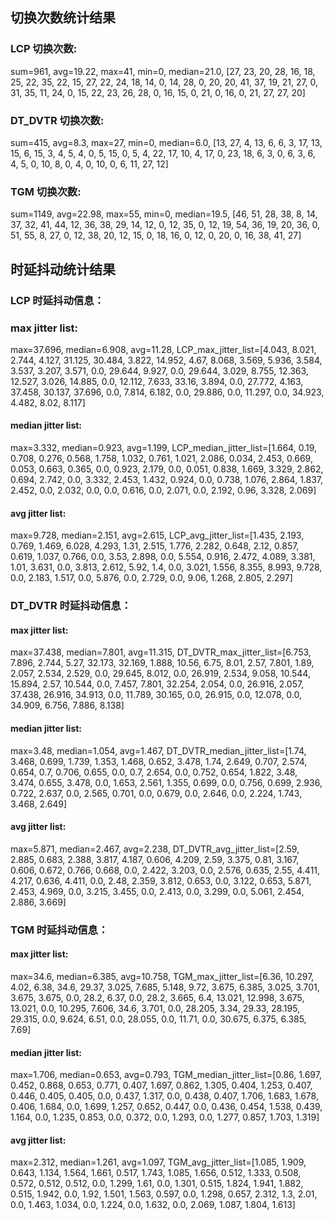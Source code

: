 ## 切换次数统计结果
### LCP 切换次数: 
sum=961, avg=19.22, max=41, min=0, median=21.0, 
[27, 23, 20, 28, 16, 18, 25, 22, 35, 22, 15, 27, 22, 24, 18, 14, 0, 14, 28, 0, 20, 20, 41, 37, 19, 21, 27, 0, 31, 35, 11, 24, 0, 15, 22, 23, 26, 28, 0, 16, 15, 0, 21, 0, 16, 0, 21, 27, 27, 20]

### DT_DVTR 切换次数: 
sum=415, avg=8.3, max=27, min=0, median=6.0, 
[13, 27, 4, 13, 6, 6, 3, 17, 13, 15, 6, 15, 3, 4, 5, 4, 0, 5, 15, 0, 5, 4, 22, 17, 10, 4, 17, 0, 23, 18, 6, 3, 0, 6, 3, 6, 4, 5, 0, 10, 8, 0, 4, 0, 10, 0, 6, 11, 27, 12]

### TGM 切换次数: 
sum=1149, avg=22.98, max=55, min=0, median=19.5, 
[46, 51, 28, 38, 8, 14, 37, 32, 41, 44, 12, 36, 38, 29, 14, 12, 0, 12, 35, 0, 12, 19, 54, 36, 19, 20, 36, 0, 51, 55, 8, 27, 0, 12, 38, 20, 12, 15, 0, 18, 16, 0, 12, 0, 20, 0, 16, 38, 41, 27]


## 时延抖动统计结果
### LCP 时延抖动信息：
### max jitter list: 
max=37.696, median=6.908, avg=11.28, LCP_max_jitter_list=[4.043, 8.021, 2.744, 4.127, 31.125, 30.484, 3.822, 14.952, 4.67, 8.068, 3.569, 5.936, 3.584, 3.537, 3.207, 3.571, 0.0, 29.644, 9.927, 0.0, 29.644, 3.029, 8.755, 12.363, 12.527, 3.026, 14.885, 0.0, 12.112, 7.633, 33.16, 3.894, 0.0, 27.772, 4.163, 37.458, 30.137, 37.696, 0.0, 7.814, 6.182, 0.0, 29.886, 0.0, 11.297, 0.0, 34.923, 4.482, 8.02, 8.117]
#### median jitter list: 
max=3.332, median=0.923, avg=1.199, LCP_median_jitter_list=[1.664, 0.19, 0.708, 0.276, 0.568, 1.758, 1.032, 0.761, 1.021, 2.086, 0.034, 2.453, 0.669, 0.053, 0.663, 0.365, 0.0, 0.923, 2.179, 0.0, 0.051, 0.838, 1.669, 3.329, 2.862, 0.694, 2.742, 0.0, 3.332, 2.453, 1.432, 0.924, 0.0, 0.738, 1.076, 2.864, 1.837, 2.452, 0.0, 2.032, 0.0, 0.0, 0.616, 0.0, 2.071, 0.0, 2.192, 0.96, 3.328, 2.069]
#### avg jitter list: 
max=9.728, median=2.151, avg=2.615, LCP_avg_jitter_list=[1.435, 2.193, 0.769, 1.469, 6.028, 4.293, 1.31, 2.515, 1.776, 2.282, 0.648, 2.12, 0.857, 0.619, 1.037, 0.766, 0.0, 3.53, 2.898, 0.0, 5.554, 0.916, 2.472, 4.089, 3.381, 1.01, 3.631, 0.0, 3.813, 2.612, 5.92, 1.4, 0.0, 3.021, 1.556, 8.355, 8.993, 9.728, 0.0, 2.183, 1.517, 0.0, 5.876, 0.0, 2.729, 0.0, 9.06, 1.268, 2.805, 2.297]

### DT_DVTR 时延抖动信息：
#### max jitter list: 
max=37.438, median=7.801, avg=11.315, DT_DVTR_max_jitter_list=[6.753, 7.896, 2.744, 5.27, 32.173, 32.169, 1.888, 10.56, 6.75, 8.01, 2.57, 7.801, 1.89, 2.057, 2.534, 2.529, 0.0, 29.645, 8.012, 0.0, 26.919, 2.534, 9.058, 10.544, 15.894, 2.57, 10.544, 0.0, 7.457, 7.801, 32.254, 2.054, 0.0, 26.916, 2.057, 37.438, 26.916, 34.913, 0.0, 11.789, 30.165, 0.0, 26.915, 0.0, 12.078, 0.0, 34.909, 6.756, 7.886, 8.138]
#### median jitter list: 
max=3.48, median=1.054, avg=1.467, DT_DVTR_median_jitter_list=[1.74, 3.468, 0.699, 1.739, 1.353, 1.468, 0.652, 3.478, 1.74, 2.649, 0.707, 2.574, 0.654, 0.7, 0.706, 0.655, 0.0, 0.7, 2.654, 0.0, 0.752, 0.654, 1.822, 3.48, 3.474, 0.655, 3.478, 0.0, 1.653, 2.561, 1.355, 0.699, 0.0, 0.756, 0.699, 2.936, 0.722, 2.637, 0.0, 2.565, 0.701, 0.0, 0.679, 0.0, 2.646, 0.0, 2.224, 1.743, 3.468, 2.649]
#### avg jitter list: 
max=5.871, median=2.467, avg=2.238, DT_DVTR_avg_jitter_list=[2.59, 2.885, 0.683, 2.388, 3.817, 4.187, 0.606, 4.209, 2.59, 3.375, 0.81, 3.167, 0.606, 0.672, 0.766, 0.668, 0.0, 2.422, 3.203, 0.0, 2.576, 0.635, 2.55, 4.411, 4.217, 0.636, 4.411, 0.0, 2.48, 2.359, 3.812, 0.653, 0.0, 3.122, 0.653, 5.871, 2.453, 4.969, 0.0, 3.215, 3.455, 0.0, 2.413, 0.0, 3.299, 0.0, 5.061, 2.454, 2.886, 3.669]

### TGM 时延抖动信息：
#### max jitter list: 
max=34.6, median=6.385, avg=10.758, TGM_max_jitter_list=[6.36, 10.297, 4.02, 6.38, 34.6, 29.37, 3.025, 7.685, 5.148, 9.72, 3.675, 6.385, 3.025, 3.701, 3.675, 3.675, 0.0, 28.2, 6.37, 0.0, 28.2, 3.665, 6.4, 13.021, 12.998, 3.675, 13.021, 0.0, 10.295, 7.606, 34.6, 3.701, 0.0, 28.205, 3.34, 29.33, 28.195, 29.315, 0.0, 9.624, 6.51, 0.0, 28.055, 0.0, 11.71, 0.0, 30.675, 6.375, 6.385, 7.69]
#### median jitter list: 
max=1.706, median=0.653, avg=0.793, TGM_median_jitter_list=[0.86, 1.697, 0.452, 0.868, 0.653, 0.771, 0.407, 1.697, 0.862, 1.305, 0.404, 1.253, 0.407, 0.446, 0.405, 0.405, 0.0, 0.437, 1.317, 0.0, 0.438, 0.407, 1.706, 1.683, 1.678, 0.406, 1.684, 0.0, 1.699, 1.257, 0.652, 0.447, 0.0, 0.436, 0.454, 1.538, 0.439, 1.164, 0.0, 1.235, 0.853, 0.0, 0.372, 0.0, 1.293, 0.0, 1.277, 0.857, 1.703, 1.319]
#### avg jitter list: 
max=2.312, median=1.261, avg=1.097, TGM_avg_jitter_list=[1.085, 1.909, 0.643, 1.134, 1.564, 1.661, 0.517, 1.743, 1.085, 1.656, 0.512, 1.333, 0.508, 0.572, 0.512, 0.512, 0.0, 1.299, 1.61, 0.0, 1.301, 0.515, 1.824, 1.941, 1.882, 0.515, 1.942, 0.0, 1.92, 1.501, 1.563, 0.597, 0.0, 1.298, 0.657, 2.312, 1.3, 2.01, 0.0, 1.463, 1.034, 0.0, 1.224, 0.0, 1.632, 0.0, 2.069, 1.087, 1.804, 1.613]

